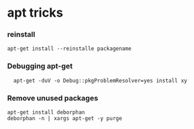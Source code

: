 # apt tricks

### reinstall

	apt-get install --reinstalle packagename

### Debugging apt-get

      apt-get -duV -o Debug::pkgProblemResolver=yes install xy

### Remove unused packages

	apt-get install deborphan
	deborphan -n | xargs apt-get -y purge
